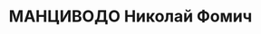 ---
title: МАНЦИВОДО Николай Фомич
description: "Род. в 1895, Минская губ., с. Замирье, белорус, обр.: низшее, член ВКП(б).\
  \ Проживал: Москва, пл. Ногина, д. 4, кв. 165. Ревизор в Управлении связи Московской\
  \ обл. Мособлисполкома. \n  Арестован 04.09.1937. Обв. в участии в к.-р. террористической\
  \ организации. Приговор: ВК ВС СССР, 09.10.1937 – ВМН. Расстрелян 09.10.1937, г.Москва.\
  \ \n  Реабилитирован ВК ВС СССР 30.06.1956"
---